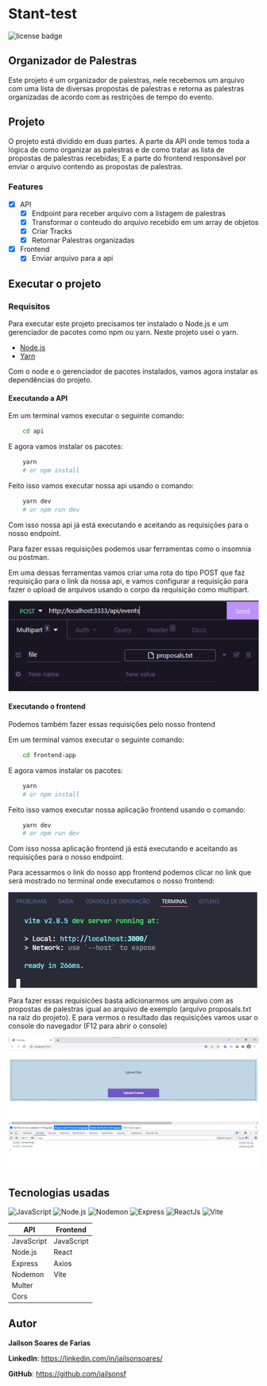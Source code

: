 # Stant-test
![license badge](https://img.shields.io/github/license/jailsonsf/Stant-test?style=for-the-badge)
## Organizador de Palestras
Este projeto é um organizador de palestras, nele recebemos um arquivo com uma lista de diversas propostas de palestras e retorna as palestras organizadas de acordo com as restrições de tempo do evento.
## Projeto
O projeto está dividido em duas partes. A parte da API onde temos toda a lógica de como organizar as palestras e de como tratar as lista de propostas de palestras recebidas; E a parte do frontend responsável por enviar o arquivo contendo as propostas de palestras.
### Features
- [x] API
  - [x] Endpoint para receber arquivo com a listagem de palestras
  - [x] Transformar o conteudo do arquivo recebido em um array de objetos
  - [x] Criar Tracks
  - [x] Retornar Palestras organizadas
- [x] Frontend
  - [x] Enviar arquivo para a api
## Executar o projeto
### Requisitos
Para executar este projeto precisamos ter instalado o Node.js e um gerenciador de pacotes como npm ou yarn. Neste projeto usei o yarn.
- [Node.js](https://nodejs.org/en/)
- [Yarn](https://yarnpkg.com/)

Com o node e o gerenciador de pacotes instalados, vamos agora instalar as dependências do projeto.

#### Executando a API
Em um terminal vamos executar o seguinte comando:
```bash
    cd api
```
E agora vamos instalar os pacotes:
```bash
    yarn
    # or npm install
```
Feito isso vamos executar nossa api usando o comando:
```bash
    yarn dev
    # or npm run dev
```
Com isso nossa api já está executando e aceitando as requisições para o nosso endpoint.

Para fazer essas requisições podemos usar ferramentas como o insomnia ou postman.

Em uma dessas ferramentas vamos criar uma rota do tipo POST que faz requisição para o link da nossa api, e vamos configurar a requisição para fazer o upload de arquivos usando o corpo da requisição como multipart.

![Post Insomnia](assets/insomnia.png)

#### Executando o frontend
Podemos também fazer essas requisições pelo nosso frontend

Em um terminal vamos executar o seguinte comando:
```bash
    cd frontend-app
```
E agora vamos instalar os pacotes:
```bash
    yarn
    # or npm install
```
Feito isso vamos executar nossa aplicação frontend usando o comando:
```bash
    yarn dev
    # or npm run dev
```
Com isso nossa aplicação frontend já está executando e aceitando as requisições para o nosso endpoint.

Para acessarmos o link do nosso app frontend podemos clicar no link que será mostrado no terminal onde executamos o nosso frontend:

![Terminal](assets/terminal.png)

Para fazer essas requisicões basta adicionarmos um arquivo com as propostas de palestras igual ao arquivo de exemplo (arquivo proposals.txt na raiz do projeto). E para vermos o resultado das requisições vamos usar o console do navegador (F12 para abrir o console)

![App](assets/app.png)

## Tecnologias usadas
![JavaScript](https://img.shields.io/badge/-JavaScript-F7DF1E?logo=javascript&logoColor=white&style=for-the-badge)
![Node.js](https://img.shields.io/badge/-Node.js-339933?logo=node.js&logoColor=white&style=for-the-badge)
![Nodemon](https://img.shields.io/badge/-Nodemon-76D04B?logo=nodemon&logoColor=white&style=for-the-badge)
![Express](https://img.shields.io/badge/-Express-000000?logo=express&logoColor=white&style=for-the-badge)
![ReactJs](https://img.shields.io/badge/-ReactJs-61DAFB?logo=react&logoColor=white&style=for-the-badge)
![Vite](https://img.shields.io/badge/-Vite-646CFF?logo=vite&logoColor=white&style=for-the-badge)

| API        | Frontend   |
|------------|------------|
| JavaScript | JavaScript |
| Node.js    | React      |
| Express    | Axios      |
| Nodemon    | Vite       |
| Multer     |            |
| Cors       |            |
## Autor
**Jailson Soares de Farias**

**LinkedIn**: https://linkedin.com/in/jailsonsoares/

**GitHub**: https://github.com/jailsonsf
